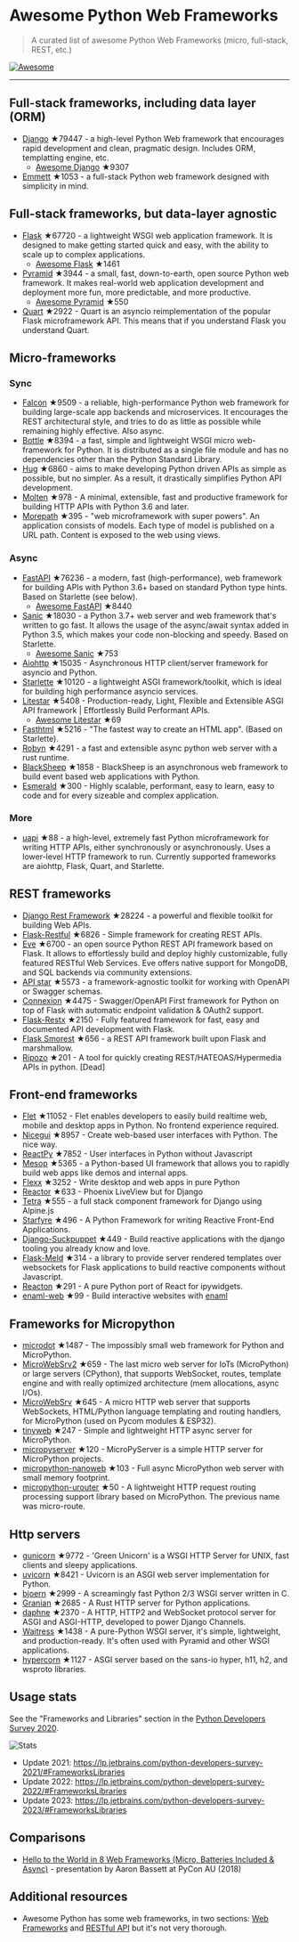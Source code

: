 # Awesome Python Web Frameworks


> A curated list of awesome Python Web Frameworks (micro, full-stack, REST, etc.)


[![Awesome](https://awesome.re/badge.svg)](https://awesome.re)

---

## Full-stack frameworks, including data layer (ORM)


- [Django](https://github.com/django/django) ★79447 - a high-level Python Web framework that encourages rapid development and clean, pragmatic design. Includes ORM, templatting engine, etc.
  - [Awesome Django](https://github.com/wsvincent/awesome-django) ★9307
- [Emmett](https://github.com/emmett-framework/emmett) ★1053 - a full-stack Python web framework designed with simplicity in mind.

## Full-stack frameworks, but data-layer agnostic

- [Flask](https://github.com/pallets/flask) ★67720 - a lightweight WSGI web application framework. It is designed to make getting started quick and easy, with the ability to scale up to complex applications.
  - [Awesome Flask](https://github.com/mjhea0/awesome-flask) ★1461
- [Pyramid](https://github.com/Pylons/pyramid) ★3944 - a small, fast, down-to-earth, open source Python web framework. It makes real-world web application development and deployment more fun, more predictable, and more productive.
  - [Awesome Pyramid](https://github.com/uralbash/awesome-pyramid) ★550
- [Quart](https://github.com/pallets/quart) ★2922 - Quart is an asyncio reimplementation of the popular Flask microframework API. This means that if you understand Flask you understand Quart.


## Micro-frameworks

### Sync

- [Falcon](https://github.com/falconry/falcon) ★9509 - a reliable, high-performance Python web framework for building large-scale app backends and microservices. It encourages the REST architectural style, and tries to do as little as possible while remaining highly effective. Also async.
- [Bottle](https://github.com/bottlepy/bottle) ★8394 - a fast, simple and lightweight WSGI micro web-framework for Python. It is distributed as a single file module and has no dependencies other than the Python Standard Library.
- [Hug](https://github.com/hugapi/hug) ★6860 - aims to make developing Python driven APIs as simple as possible, but no simpler. As a result, it drastically simplifies Python API development.
- [Molten](https://github.com/Bogdanp/molten) ★978 - A minimal, extensible, fast and productive framework for building HTTP APIs with Python 3.6 and later.
- [Morepath](https://github.com/morepath/morepath) ★395 - "web microframework with super powers". An application consists of models. Each type of model is published on a URL path. Content is exposed to the web using views.

### Async

- [FastAPI](https://github.com/tiangolo/fastapi) ★76236 - a modern, fast (high-performance), web framework for building APIs with Python 3.6+ based on standard Python type hints. Based on Starlette (see below).
  - [Awesome FastAPI](https://github.com/mjhea0/awesome-fastapi) ★8440
- [Sanic](https://github.com/sanic-org/sanic) ★18030 - a Python 3.7+ web server and web framework that's written to go fast. It allows the usage of the async/await syntax added in Python 3.5, which makes your code non-blocking and speedy. Based on Starlette.
  - [Awesome Sanic](https://github.com/mekicha/awesome-sanic) ★753
- [Aiohttp](https://github.com/aio-libs/aiohttp) ★15035 - Asynchronous HTTP client/server framework for asyncio and Python.
- [Starlette](https://github.com/encode/starlette) ★10120 - a lightweight ASGI framework/toolkit, which is ideal for building high performance asyncio services.
- [Litestar](https://github.com/litestar-org/litestar) ★5408 - Production-ready, Light, Flexible and Extensible ASGI API framework | Effortlessly Build Performant APIs.
  - [Awesome Litestar](https://github.com/litestar-org/awesome-litestar) ★69
- [Fasthtml](https://github.com/AnswerDotAI/fasthtml) ★5216 - "The fastest way to create an HTML app". (Based on Starlette).
- [Robyn](https://github.com/sansyrox/robyn) ★4291 - a fast and extensible async python web server with a rust runtime.
- [BlackSheep](https://github.com/Neoteroi/BlackSheep) ★1858 - BlackSheep is an asynchronous web framework to build event based web applications with Python.
- [Esmerald](https://github.com/dymmond/esmerald) ★300 - Highly scalable, performant, easy to learn, easy to code and for every sizeable and complex application.


### More

- [uapi](https://github.com/Tinche/uapi) ★88 - a high-level, extremely fast Python microframework for writing HTTP APIs, either synchronously or asynchronously. Uses a lower-level HTTP framework to run. Currently supported frameworks are aiohttp, Flask, Quart, and Starlette.


## REST frameworks

- [Django Rest Framework](https://github.com/encode/django-rest-framework) ★28224 - a powerful and flexible toolkit for building Web APIs.
- [Flask-Restful](https://github.com/flask-restful/flask-restful) ★6826 - Simple framework for creating REST APIs.
- [Eve](https://github.com/pyeve/eve) ★6700 - an open source Python REST API framework based on Flask. It allows to effortlessly build and deploy highly customizable, fully featured RESTful Web Services. Eve offers native support for MongoDB, and SQL backends via community extensions.
- [API star](https://github.com/encode/apistar) ★5573 - a framework-agnostic toolkit for working with OpenAPI or Swagger schemas.
- [Connexion](https://github.com/zalando/connexion) ★4475 - Swagger/OpenAPI First framework for Python on top of Flask with automatic endpoint validation & OAuth2 support.
- [Flask-Restx](https://github.com/python-restx/flask-restx) ★2150 - Fully featured framework for fast, easy and documented API development with Flask.
- [Flask Smorest](https://github.com/marshmallow-code/flask-smorest) ★656 - a REST API framework built upon Flask and marshmallow.
- [Ripozo](https://github.com/vertical-knowledge/ripozo) ★201 -  A tool for quickly creating REST/HATEOAS/Hypermedia APIs in python. [Dead]


## Front-end frameworks

- [Flet](https://github.com/flet-dev/flet) ★11052 - Flet enables developers to easily build realtime web, mobile and desktop apps in Python. No frontend experience required.
- [Nicegui](https://github.com/zauberzeug/nicegui) ★8957 - Create web-based user interfaces with Python. The nice way.
- [ReactPy](https://github.com/reactive-python/reactpy) ★7852 - User interfaces in Python without Javascript
- [Mesop](https://github.com/google/mesop) ★5365 - a Python-based UI framework that allows you to rapidly build web apps like demos and internal apps.
- [Flexx](https://github.com/flexxui/flexx) ★3252 -  Write desktop and web apps in pure Python
- [Reactor](https://github.com/edelvalle/reactor) ★633 -  Phoenix LiveView but for Django
- [Tetra](https://github.com/samwillis/tetra) ★555 - a full stack component framework for Django using Alpine.js
- [Starfyre](https://github.com/sansyrox/starfyre) ★496 - A Python Framework for writing Reactive Front-End Applications.
- [Django-Suckpuppet](https://github.com/jonathan-s/django-sockpuppet) ★449 - Build reactive applications with the django tooling you already know and love.
- [Flask-Meld](https://github.com/mikeabrahamsen/Flask-Meld) ★314 - a library to provide server rendered templates over websockets for Flask applications to build reactive components without Javascript.
- [Reacton](https://github.com/widgetti/reacton) ★291 - A pure Python port of React for ipywidgets.
- [enaml-web](https://github.com/codelv/enaml-web) ★99 - Build interactive websites with [enaml](https://github.com/nucleic/enaml)

## Frameworks for Micropython

- [microdot](https://github.com/miguelgrinberg/microdot) ★1487 - The impossibly small web framework for Python and MicroPython.
- [MicroWebSrv2](https://github.com/jczic/MicroWebSrv2) ★659 - The last micro web server for IoTs (MicroPython) or large servers (CPython), that supports WebSocket, routes, template engine and with really optimized architecture (mem allocations, async I/Os).
- [MicroWebSrv](https://github.com/jczic/MicroWebSrv) ★645 - A micro HTTP web server that supports WebSockets, HTML/Python language templating and routing handlers, for MicroPython (used on Pycom modules & ESP32).
- [tinyweb](https://github.com/belyalov/tinyweb) ★247 - Simple and lightweight HTTP async server for MicroPython.
- [micropyserver](https://github.com/troublegum/micropyserver) ★120 - MicroPyServer is a simple HTTP server for MicroPython projects.
- [micropython-nanoweb](https://github.com/hugokernel/micropython-nanoweb) ★103 - Full async MicroPython web server with small memory footprint.
- [micropython-urouter](https://github.com/whales-chen/micropython-urouter) ★50 - A lightweight HTTP request routing processing support library based on MicroPython. The previous name was micro-route.

## Http servers

- [gunicorn](https://github.com/benoitc/gunicorn) ★9772 - 'Green Unicorn' is a WSGI HTTP Server for UNIX, fast clients and sleepy applications.
- [uvicorn](https://github.com/encode/uvicorn) ★8421 - Uvicorn is an ASGI web server implementation for Python.
- [bjoern](https://github.com/jonashaag/bjoern) ★2999 - A screamingly fast Python 2/3 WSGI server written in C.
- [Granian](https://github.com/emmett-framework/granian) ★2685 - A Rust HTTP server for Python applications.
- [daphne](https://github.com/django/daphne) ★2370 - A HTTP, HTTP2 and WebSocket protocol server for ASGI and ASGI-HTTP, developed to power Django Channels.
- [Waitress](https://github.com/Pylons/waitress) ★1438 - A pure-Python WSGI server, it's simple, lightweight, and production-ready. It's often used with Pyramid and other WSGI applications.
- [hypercorn](https://github.com/pgjones/hypercorn) ★1127 - ASGI server based on the sans-io hyper, h11, h2, and wsproto libraries.

## Usage stats

See the "Frameworks and Libraries" section in the [Python Developers Survey 2020](https://www.jetbrains.com/lp/python-developers-survey-2020/).

![Stats](https://raw.githubusercontent.com/sfermigier/awesome-python-web-frameworks/main/python-web-frameworks-usage.png)

- Update 2021: <https://lp.jetbrains.com/python-developers-survey-2021/#FrameworksLibraries>
- Update 2022: <https://lp.jetbrains.com/python-developers-survey-2022/#FrameworksLibraries>
- Update 2023: <https://lp.jetbrains.com/python-developers-survey-2023/#FrameworksLibraries>


## Comparisons

- [Hello to the World in 8 Web Frameworks (Micro, Batteries Included & Async)](https://noti.st/aaronbassett/lK9Ah7/hello-to-the-world-in-8-web-frameworks-micro-batteries-included-async) - presentation by Aaron Bassett at PyCon AU (2018)


## Additional resources

- Awesome Python has some web frameworks, in two sections: [Web Frameworks](https://github.com/vinta/awesome-python#web-frameworks) and [RESTful API](https://github.com/vinta/awesome-python#restful-api) but it's not very thorough.
